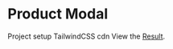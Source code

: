 # Product Modal
Project setup TailwindCSS cdn
View the [Result](https://sksamassa.github.io/product-modal/).

